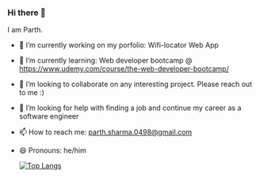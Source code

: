 ### Hi there 👋


I am Parth. 


- 🔭 I’m currently working on my porfolio: Wifi-locator Web App
- 🌱 I’m currently learning: Web developer bootcamp @ https://www.udemy.com/course/the-web-developer-bootcamp/
- 👯 I’m looking to collaborate on any interesting project. Please reach out to me :)
- 🤔 I’m looking for help with finding a job and continue my career as a software engineer
- 📫 How to reach me: parth.sharma.0498@gmail.com
- 😄 Pronouns: he/him
  
     [![Top Langs](https://github-readme-stats.vercel.app/api/top-langs/?username=parths239&layout=donut-vertical)](https://github.com/parths239)
